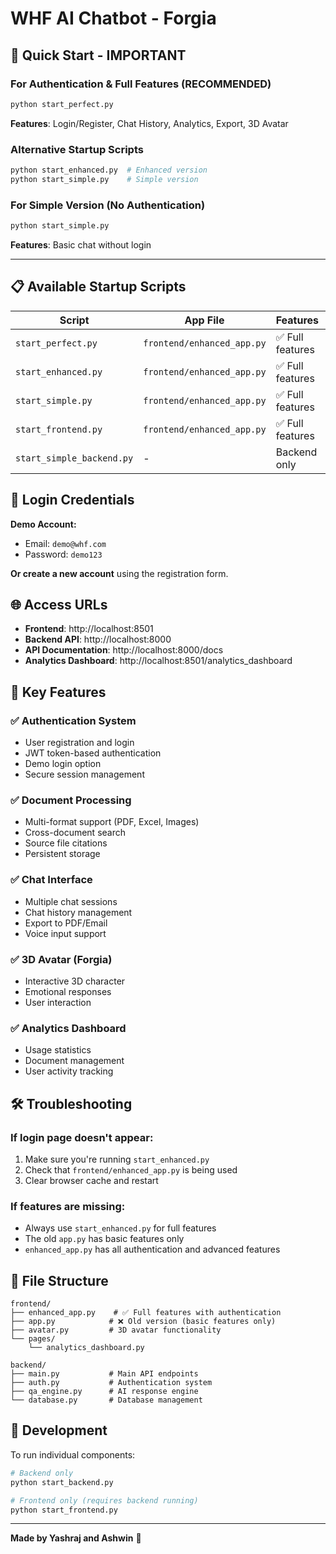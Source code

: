 # WHF AI Chatbot - Forgia

## 🚀 **Quick Start - IMPORTANT**

### **For Authentication & Full Features (RECOMMENDED)**
```bash
python start_perfect.py
```
**Features**: Login/Register, Chat History, Analytics, Export, 3D Avatar

### **Alternative Startup Scripts**
```bash
python start_enhanced.py  # Enhanced version
python start_simple.py    # Simple version
```

### **For Simple Version (No Authentication)**
```bash
python start_simple.py
```
**Features**: Basic chat without login

---

## 📋 **Available Startup Scripts**

| Script | App File | Features | Authentication |
|--------|----------|----------|----------------|
| `start_perfect.py` | `frontend/enhanced_app.py` | ✅ Full features | ✅ Yes |
| `start_enhanced.py` | `frontend/enhanced_app.py` | ✅ Full features | ✅ Yes |
| `start_simple.py` | `frontend/enhanced_app.py` | ✅ Full features | ✅ Yes |
| `start_frontend.py` | `frontend/enhanced_app.py` | ✅ Full features | ✅ Yes |
| `start_simple_backend.py` | - | Backend only | - |

## 🔐 **Login Credentials**

**Demo Account:**
- Email: `demo@whf.com`
- Password: `demo123`

**Or create a new account** using the registration form.

## 🌐 **Access URLs**

- **Frontend**: http://localhost:8501
- **Backend API**: http://localhost:8000
- **API Documentation**: http://localhost:8000/docs
- **Analytics Dashboard**: http://localhost:8501/analytics_dashboard

## 🎯 **Key Features**

### ✅ **Authentication System**
- User registration and login
- JWT token-based authentication
- Demo login option
- Secure session management

### ✅ **Document Processing**
- Multi-format support (PDF, Excel, Images)
- Cross-document search
- Source file citations
- Persistent storage

### ✅ **Chat Interface**
- Multiple chat sessions
- Chat history management
- Export to PDF/Email
- Voice input support

### ✅ **3D Avatar (Forgia)**
- Interactive 3D character
- Emotional responses
- User interaction

### ✅ **Analytics Dashboard**
- Usage statistics
- Document management
- User activity tracking

## 🛠️ **Troubleshooting**

### **If login page doesn't appear:**
1. Make sure you're running `start_enhanced.py`
2. Check that `frontend/enhanced_app.py` is being used
3. Clear browser cache and restart

### **If features are missing:**
- Always use `start_enhanced.py` for full features
- The old `app.py` has basic features only
- `enhanced_app.py` has all authentication and advanced features

## 📁 **File Structure**

```
frontend/
├── enhanced_app.py    # ✅ Full features with authentication
├── app.py            # ❌ Old version (basic features only)
├── avatar.py         # 3D avatar functionality
└── pages/
    └── analytics_dashboard.py

backend/
├── main.py           # Main API endpoints
├── auth.py           # Authentication system
├── qa_engine.py      # AI response engine
└── database.py       # Database management
```

## 🔧 **Development**

To run individual components:

```bash
# Backend only
python start_backend.py

# Frontend only (requires backend running)
python start_frontend.py
```

---

**Made by Yashraj and Ashwin** 🚀 